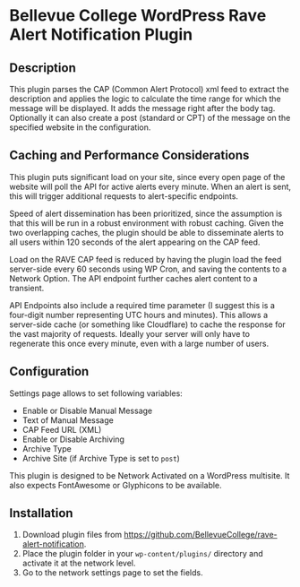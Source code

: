 # Bellevue College WordPress Rave Alert Notification Plugin

## Description

This plugin parses the CAP (Common Alert Protocol) xml feed to extract the description and applies the logic to calculate the time range for which the message will be displayed.
It adds the message right after the body tag. Optionally it can also create a post (standard or CPT) of the message on the specified website in the configuration.

## Caching and Performance Considerations

This plugin puts significant load on your site, since every open page of the website will poll the API for active alerts every minute. When an alert is sent, this will trigger additional requests to alert-specific endpoints. 

Speed of alert dissemination has been prioritized, since the assumption is that this will be run in a robust environment with robust caching. Given the two overlapping caches, the plugin should be able to disseminate alerts to all users within 120 seconds of the alert appearing on the CAP feed. 

Load on the RAVE CAP feed is reduced by having the plugin load the feed server-side every 60 seconds using WP Cron, and saving the contents to a Network Option. The API endpoint further caches alert content to a transient. 

API Endpoints also include a required time parameter (I suggest this is a four-digit number representing UTC hours and minutes). This allows a server-side cache (or something like Cloudflare) to cache the response for the vast majority of requests. Ideally your server will only have to regenerate this once every minute, even with a large number of users.


## Configuration

Settings page allows to set following variables:
* Enable or Disable Manual Message
* Text of Manual Message
* CAP Feed URL (XML)
* Enable or Disable Archiving
* Archive Type
* Archive Site (if Archive Type is set to `post`)

This plugin is designed to be Network Activated on a WordPress multisite. It also expects FontAwesome or Glyphicons to be available.


## Installation

1. Download plugin files from https://github.com/BellevueCollege/rave-alert-notification.
2. Place the plugin folder in your `wp-content/plugins/` directory and activate it at the network level.
4. Go to the network settings page to set the fields.


